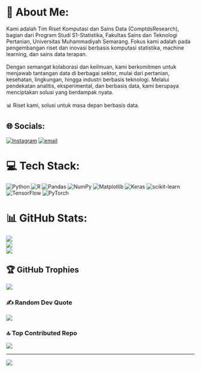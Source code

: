 # 💫 About Me:
Kami adalah Tim Riset Komputasi dan Sains Data (ComptdsResearch), bagian dari Program Studi S1-Statistika, Fakultas Sains dan Teknologi Pertanian, Universitas Muhammadiyah Semarang. Fokus kami adalah pada pengembangan riset dan inovasi berbasis komputasi statistika, machine learning, dan sains data terapan.<br><br>Dengan semangat kolaborasi dan keilmuan, kami berkomitmen untuk menjawab tantangan data di berbagai sektor, mulai dari pertanian, kesehatan, lingkungan, hingga industri berbasis teknologi. Melalui pendekatan analitis, eksperimental, dan berbasis data, kami berupaya menciptakan solusi yang berdampak nyata.<br><br>📊 Riset kami, solusi untuk masa depan berbasis data.


## 🌐 Socials:
[![Instagram](https://img.shields.io/badge/Instagram-%23E4405F.svg?logo=Instagram&logoColor=white)](https://instagram.com/https://www.instagram.com/comptds_research) [![email](https://img.shields.io/badge/Email-D14836?logo=gmail&logoColor=white)](mailto:labrisetkomp.sd@gmail.com) 

# 💻 Tech Stack:
![Python](https://img.shields.io/badge/python-3670A0?style=for-the-badge&logo=python&logoColor=ffdd54) ![R](https://img.shields.io/badge/r-%23276DC3.svg?style=for-the-badge&logo=r&logoColor=white) ![Pandas](https://img.shields.io/badge/pandas-%23150458.svg?style=for-the-badge&logo=pandas&logoColor=white) ![NumPy](https://img.shields.io/badge/numpy-%23013243.svg?style=for-the-badge&logo=numpy&logoColor=white) ![Matplotlib](https://img.shields.io/badge/Matplotlib-%23ffffff.svg?style=for-the-badge&logo=Matplotlib&logoColor=black) ![Keras](https://img.shields.io/badge/Keras-%23D00000.svg?style=for-the-badge&logo=Keras&logoColor=white) ![scikit-learn](https://img.shields.io/badge/scikit--learn-%23F7931E.svg?style=for-the-badge&logo=scikit-learn&logoColor=white) ![TensorFlow](https://img.shields.io/badge/TensorFlow-%23FF6F00.svg?style=for-the-badge&logo=TensorFlow&logoColor=white) ![PyTorch](https://img.shields.io/badge/PyTorch-%23EE4C2C.svg?style=for-the-badge&logo=PyTorch&logoColor=white)
# 📊 GitHub Stats:
![](https://github-readme-stats.vercel.app/api?username=comptdsresearch&theme=gotham&hide_border=false&include_all_commits=true&count_private=true)<br/>
![](https://nirzak-streak-stats.vercel.app/?user=comptdsresearch&theme=gotham&hide_border=false)<br/>
![](https://github-readme-stats.vercel.app/api/top-langs/?username=comptdsresearch&theme=gotham&hide_border=false&include_all_commits=true&count_private=true&layout=compact)

## 🏆 GitHub Trophies
![](https://github-profile-trophy.vercel.app/?username=comptdsresearch&theme=default_repocard&no-frame=false&no-bg=false&margin-w=4)

### ✍️ Random Dev Quote
![](https://quotes-github-readme.vercel.app/api?type=horizontal&theme=radical)

### 🔝 Top Contributed Repo
![](https://github-contributor-stats.vercel.app/api?username=comptdsresearch&limit=5&theme=dark&combine_all_yearly_contributions=true)

---
[![](https://visitcount.itsvg.in/api?id=comptdsresearch&icon=0&color=0)](https://visitcount.itsvg.in)

<!-- Proudly created with GPRM ( https://gprm.itsvg.in ) -->
